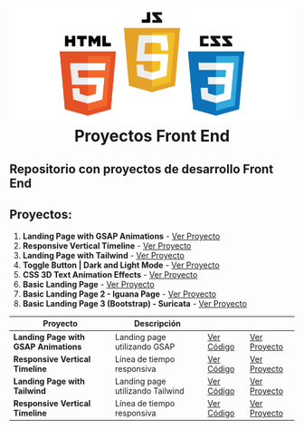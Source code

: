 <h1 align="center">
   <img src="./frontend.png">
   <br/>
    Proyectos Front End
   <br>
</h1>

## Repositorio con proyectos de desarrollo Front End

## Proyectos:

1. **Landing Page with GSAP Animations** - [Ver Proyecto](https://jfelixzuniga.github.io/Frontend-Projects/Landing-Page-animation/)
2. **Responsive Vertical Timeline** - [Ver Proyecto](https://jfelixzuniga.github.io/Frontend-Projects/Timeline/)
3. **Landing Page with Tailwind** - [Ver Proyecto](https://jfelixzuniga.github.io/Frontend-Projects/Super-Mario-World-Tailwind/)
4. **Toggle Button | Dark and Light Mode** - [Ver Proyecto](https://jfelixzuniga.github.io/Frontend-Projects/ToggleButton-DarkMode/)
5. **CSS 3D Text Animation Effects** - [Ver Proyecto](https://jfelixzuniga.github.io/Frontend-Projects/3D-Text-Animation/)
6. **Basic Landing Page** - [Ver Proyecto](https://jfelixzuniga.github.io/Frontend-Projects/Desafio-01/)
7. **Basic Landing Page 2 - Iguana Page** - [Ver Proyecto](https://jfelixzuniga.github.io/Frontend-Projects/Desafio-02/)
8. **Basic Landing Page 3 (Bootstrap) - Suricata** - [Ver Proyecto](https://jfelixzuniga.github.io/Frontend-Projects/Desafio-03/)

| Proyecto                              | Descripción                      |                                                                                                      |                                                                                              |
| ------------------------------------- | -------------------------------- | ---------------------------------------------------------------------------------------------------- | -------------------------------------------------------------------------------------------- |
| **Landing Page with GSAP Animations** | Landing page utilizando GSAP     | [Ver Código](https://github.com/JFelixZuniga/Frontend-Projects/tree/gh-pages/Landing-Page-animation) | [Ver Proyecto](https://jfelixzuniga.github.io/Frontend-Projects/Landing-Page-animation/)     |
| **Responsive Vertical Timeline**      | Línea de tiempo responsiva       | [Ver Código](https://github.com/JFelixZuniga/Frontend-Projects/tree/gh-pages/Timeline)               | [Ver Proyecto](https://jfelixzuniga.github.io/Frontend-Projects/Timeline/)                   |
| **Landing Page with Tailwind**        | Landing page utilizando Tailwind | [Ver Código](https://github.com/JFelixZuniga/Super-Mario-World)                                      | [Ver Proyecto](https://jfelixzuniga.github.io/Frontend-Projects/Super-Mario-World-Tailwind/) |
| **Responsive Vertical Timeline**      | Línea de tiempo responsiva       | [Ver Código](https://github.com/JFelixZuniga/Frontend-Projects/tree/gh-pages/Timeline)               | [Ver Proyecto](https://jfelixzuniga.github.io/Frontend-Projects/Timeline/)                   |

